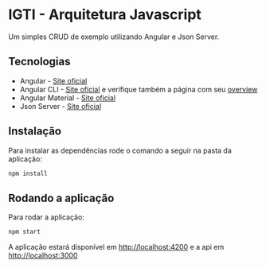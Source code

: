 # IGTI - Arquitetura Javascript

Um simples CRUD de exemplo utilizando Angular e Json Server.

## Tecnologias

- Angular - [Site oficial](https://angular.io/)
- Angular CLI - [Site oficial](https://cli.angular.io/) e verifique também a página com seu [overview](https://angular.io/cli)
- Angular Material - [Site oficial](https://material.angular.io/)
- Json Server - [Site oficial](https://github.com/typicode/json-server)

## Instalação

Para instalar as dependências rode o comando a seguir na pasta da aplicação:

```bash
npm install
```

## Rodando a aplicação

Para rodar a aplicação:

```bash
npm start
```

A aplicação estará disponível em [http://localhost:4200](http://localhost:4200) e a api em [http://localhost:3000](http://localhost:3000)
